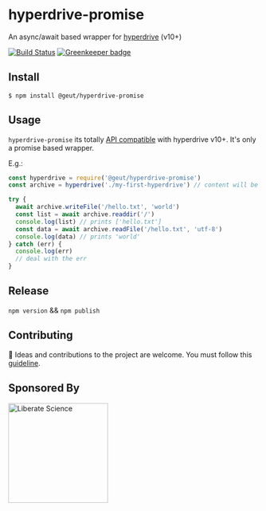 # hyperdrive-promise

An async/await based wrapper for [hyperdrive](https://github.com/mafintosh/hyperdrive) (v10+)

[![Build Status](https://travis-ci.com/geut/hyperdrive-promise.svg?branch=master)](https://travis-ci.com/geut/hyperdrive-promise) [![Greenkeeper badge](https://badges.greenkeeper.io/geut/hyperdrive-promise.svg)](https://greenkeeper.io/)

## Install

```
$ npm install @geut/hyperdrive-promise
```

## Usage

`hyperdrive-promise` its totally [API compatible](https://github.com/mafintosh/hyperdrive#api) with hyperdrive v10+. It's only a promise based wrapper.

E.g.:

```javascript
const hyperdrive = require('@geut/hyperdrive-promise')
const archive = hyperdrive('./my-first-hyperdrive') // content will be stored in this folder

try {
  await archive.writeFile('/hello.txt', 'world')
  const list = await archive.readdir('/')
  console.log(list) // prints ['hello.txt']
  const data = await archive.readFile('/hello.txt', 'utf-8')
  console.log(data) // prints 'world'
} catch (err) {
  console.log(err)
  // deal with the err
}

```

## Release

`npm version` && `npm publish`

## Contributing

:busts_in_silhouette: Ideas and contributions to the project are welcome. You must follow this [guideline](https://github.com/geut/hyperdrive-promise/blob/master/CONTRIBUTING.md).


## Sponsored By

[
<img src="https://github.com/libscie.png" alt="Liberate Science" width="200px" />
](https://libscie.org)
